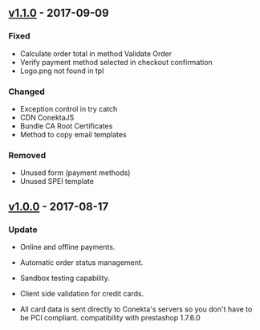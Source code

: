 ## [v1.1.0](https://github.com/conekta/conekta_prestashop/releases/tag/v1.1.0) - 2017-09-09
### Fixed
-   Calculate order total in method Validate Order
-   Verify payment method selected in checkout confirmation
-   Logo.png not found in tpl

### Changed
-   Exception control in try catch
-   CDN ConektaJS
-   Bundle CA Root Certificates
-   Method to copy email templates

### Removed
-   Unused form (payment methods)
-   Unused SPEI template

## [v1.0.0](https://github.com/conekta/conekta_prestashop/releases/tag/v1.0.0) - 2017-08-17
### Update
-   Online and offline payments.

-   Automatic order status management.

-   Sandbox testing capability.

-   Client side validation for credit cards.

-   All card data is sent directly to Conekta's servers so you don't have to be PCI compliant.
compatibility with prestashop 1.7.6.0
